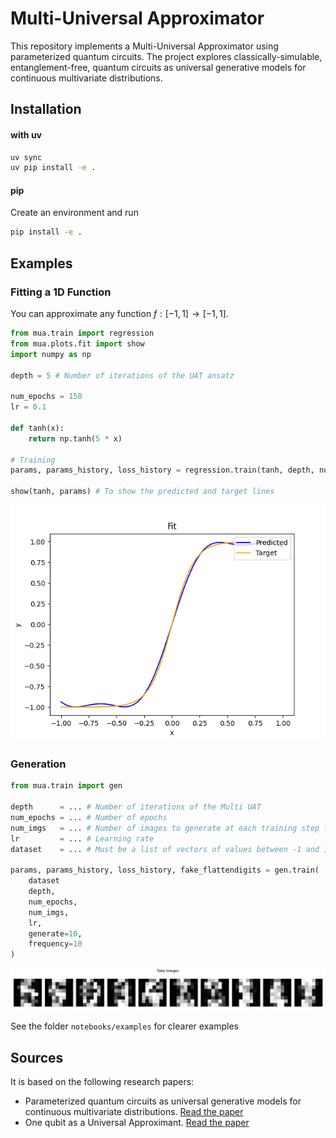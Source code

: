 # Multi-Universal Approximator

This repository implements a Multi-Universal Approximator using parameterized quantum circuits. The project explores classically-simulable, entanglement-free, quantum circuits as universal generative models for continuous multivariate distributions.

## Installation

#### with uv
```bash
uv sync
uv pip install -e .
```

#### pip
Create an environment and run
```bash
pip install -e .
```
## Examples

### Fitting a 1D Function
You can approximate any function $f: [-1, 1] \to [-1, 1]$.

```python
from mua.train import regression
from mua.plots.fit import show
import numpy as np

depth = 5 # Number of iterations of the UAT ansatz

num_epochs = 150
lr = 0.1

def tanh(x):
    return np.tanh(5 * x)

# Training
params, params_history, loss_history = regression.train(tanh, depth, num_epochs, lr)

show(tanh, params) # To show the predicted and target lines
```

![Approximation plot](notebooks/examples/fits/fit1.png)

### Generation
```python
from mua.train import gen

depth      = ... # Number of iterations of the Multi UAT
num_epochs = ... # Number of epochs
num_imgs   = ... # Number of images to generate at each training step for the MMD
lr         = ... # Learning rate
dataset    = ... # Must be a list of vectors of values between -1 and 1

params, params_history, loss_history, fake_flattendigits = gen.train(
    dataset
    depth, 
    num_epochs, 
    num_imgs, 
    lr, 
    generate=10, 
    frequency=10
)
```

![Generation plot](notebooks/examples/generations/fake_images.png)

See the folder `notebooks/examples` for clearer examples

## Sources

It is based on the following research papers:

* Parameterized quantum circuits as universal generative models for continuous multivariate distributions. [Read the paper](https://arxiv.org/pdf/2402.09848)
* One qubit as a Universal Approximant. [Read the paper](https://arxiv.org/pdf/2102.04032)
